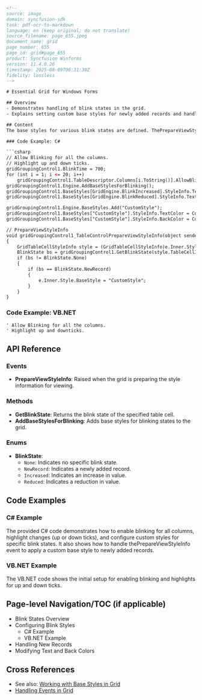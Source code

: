 ```html
<!--
source: image
domain: syncfusion-sdk
task: pdf-ocr-to-markdown
language: en (keep original; do not translate)
source_filename: page_655.jpeg
document_name: grid
page_number: 655
page_id: grid#page_655
product: Syncfusion Winforms
version: 11.4.0.26
timestamp: 2025-08-09T06:31:30Z
fidelity: lossless
-->

# Essential Grid for Windows Forms

## Overview
- Demonstrates handling of blink states in the grid.
- Explains setting custom base styles for newly added records and handling cell changes based onblink states.

## Content
The base styles for various blink states are defined. ThePrepareViewStyleInfo event handler is used to set the custom base style for a newly added record. A cell change is highlighted by checking its BlinkState. The BlinkState indicates whether the cell's value is increased or reduced, or if the record has been recently added. If the state is eitherIncreased` orReduced`, the back color and text colors of the cell are changed.

### Code Example: C#

```csharp
// Allow Blinking for all the columns.
// Highlight up and down ticks.
gridGroupingControl1.BlinkTime = 700;
for (int i = 1; i <= 20; i++)
    gridGroupingControl1.TableDescriptor.Columns[i.ToString()].AllowBlink = true;
gridGroupingControl1.Engine.AddBaseStylesForBlinking();
gridGroupingControl1.BaseStyles[GridEngine.BlinkIncreased].StyleInfo.TextColor = Color.White;
gridGroupingControl1.BaseStyles[GridEngine.BlinkReduced].StyleInfo.TextColor = Color.White;

gridGroupingControl1.Engine.BaseStyles.Add("CustomStyle");
gridGroupingControl1.BaseStyles["CustomStyle"].StyleInfo.TextColor = Color.Black;
gridGroupingControl1.BaseStyles["CustomStyle"].StyleInfo.BackColor = Color.White;

// PrepareViewStyleInfo
void gridGroupingControl1_TableControlPrepareViewStyleInfo(object sender, GridTableControlPrepareViewStyleInfoEventArgs e)
{
    GridTableCellStyleInfo style = (GridTableCellStyleInfo)e.Inner.Style;
    BlinkState bs = gridGroupingControl1.GetBlinkState(style.TableCellIdentity);
    if (bs != BlinkState.None)
    {
        if (bs == BlinkState.NewRecord)
        {
            e.Inner.Style.BaseStyle = "CustomStyle";
        }
    }
}
```

### Code Example: VB.NET

```vb.net
' Allow Blinking for all the columns.
' Highlight up and downticks.
```

## API Reference

### Events
- **PrepareViewStyleInfo**: Raised when the grid is preparing the style information for viewing.

### Methods
- **GetBlinkState**: Returns the blink state of the specified table cell.
- **AddBaseStylesForBlinking**: Adds base styles for blinking states to the grid.

### Enums
- **BlinkState**:
  - `None`: Indicates no specific blink state.
  - `NewRecord`: Indicates a newly added record.
  - `Increased`: Indicates an increase in value.
  - `Reduced`: Indicates a reduction in value.

## Code Examples

### C# Example
The provided C# code demonstrates how to enable blinking for all columns, highlight changes (up or down ticks), and configure custom styles for specific blink states. It also shows how to handle thePrepareViewStyleInfo event to apply a custom base style to newly added records.

### VB.NET Example
The VB.NET code shows the initial setup for enabling blinking and highlights for up and down ticks.

## Page-level Navigation/TOC (if applicable)
- Blink States Overview
- Configuring Blink Styles
  - C# Example
  - VB.NET Example
- Handling New Records
- Modifying Text and Back Colors

## Cross References
- See also: [Working with Base Styles in Grid](#working-with-base-styles-in-grid)
- [Handling Events in Grid](#handling-events-in-grid)

<!-- tags: [winforms, grid, blinkstates, customstyles, prepareviewstyleinfo, newrecord] keywords: [blinktime, upanddownticks, customstyle, getblinkstate, addbasestylesforblinking] -->
```